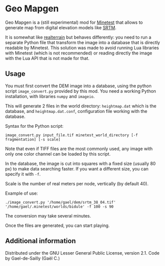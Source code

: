 # Geo Mapgen
Geo Mapgen is a (still experimental) mod for [Minetest](https://www.minetest.net/) that allows to generate map from digital elevation models like [SRTM](http://srtm.csi.cgiar.org/SELECTION/inputCoord.asp).

It is somewhat like [realterrain](https://forum.minetest.net/viewtopic.php?f=11&t=12666) but behaves differently: you need to run a separate Python file that transform the image into a database that is directly readable by Minetest. This solution was made to avoid running Lua libraries with Minetest (which is not recommended) or reading directly the image with the Lua API that is not made for that.

## Usage
You must first convert the DEM image into a database, using the python script `image_convert.py` provided by this mod. You need a working Python installation, with libraries `numpy` and `imageio`.

This will generate 2 files in the world directory: `heightmap.dat` which is the database, and `heightmap.dat.conf`, configuration file working with the database.

Syntax for the Python script:
```
image_convert.py input_file.tif minetest_world_directory [-f fragmentation] [-s scale]
```
Note that even if TIFF files are the most commonly used, any image with only one color channel can be loaded by this script.

In the database, the image is cut into squares with a fixed size (usually 80 px) to make data searching faster. If you want a different size, you can specify it with `-f`.

Scale is the number of real meters per node, vertically (by default 40).

Example of use:
```
./image_convert.py '/home/gael/dem/srtm_38_04.tif' '/home/gael/.minetest/worlds/bidule' -f 100 -s 90
```
The conversion may take several minutes.

Once the files are generated, you can start playing.

## Additional information
Distributed under the GNU Lesser General Public License, version 2.1.
Code by Gael-de-Sailly (Gaël C.)

